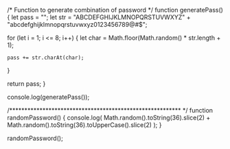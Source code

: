 /* Function to generate combination of password */
function generatePass() {
  let pass = "";
  let str =
    "ABCDEFGHIJKLMNOPQRSTUVWXYZ" + "abcdefghijklmnopqrstuvwxyz0123456789@#$";

  for (let i = 1; i <= 8; i++) {
    let char = Math.floor(Math.random() * str.length + 1);

    pass += str.charAt(char);
  }

  return pass;
}

console.log(generatePass());

/********************************************************* */
function randomPassword() {
  console.log(
    Math.random().toString(36).slice(2) +
      Math.random().toString(36).toUpperCase().slice(2)
  );
}

randomPassword();
